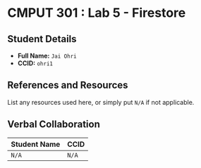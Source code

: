 # CMPUT 301 : Lab 5 - Firestore

## Student Details

- **Full Name:** `Jai Ohri`
- **CCID:** `ohri1`

## References and Resources

List any resources used here, or simply put `N/A` if not applicable.

## Verbal Collaboration

| Student Name | CCID     |
| ------------ | -------- |
|     `N/A`    |  `N/A`   |
